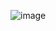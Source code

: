 ![image](https://user-images.githubusercontent.com/79861528/147744642-2632c1a2-6c5a-4ba8-bb94-879cc2d2ae59.png)
